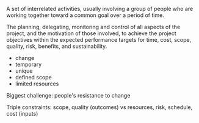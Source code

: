 A set of interrelated activities, usually involving a group of people who are working together toward a common goal over a period of time.

The planning, delegating, monitoring and control of all aspects of the project, and the motivation of those involved, to achieve the project objectives within the expected performance targets for time, cost, scope, quality, risk, benefits, and sustainability.


* change
* temporary
* unique
* defined scope
* limited resources

Biggest challenge: people's resistance to change

Triple constraints: scope, quality (outcomes) vs resources, risk, schedule, cost (inputs)